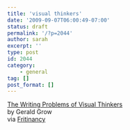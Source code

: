 ```yaml
---
title: 'visual thinkers'
date: '2009-09-07T06:00:49-07:00'
status: draft
permalink: '/?p=2044'
author: sarah
excerpt: ''
type: post
id: 2044
category:
    - general
tag: []
post_format: []
---
```

[The Writing Problems of Visual Thinkers](http://www.longleaf.net/ggrow/WriteVisual/WriteVisual.html)  
by Gerald Grow  
via [Fritinancy](http://nancyfriedman.typepad.com/away_with_words/2006/10/fear_of_words_a.html)